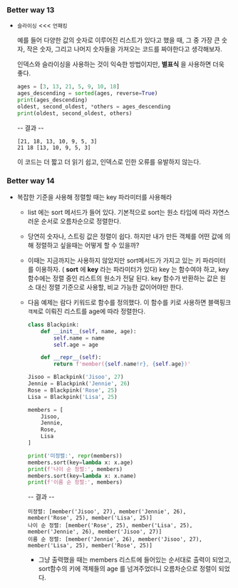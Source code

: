 ### Better way 13

- `슬라이싱` <<< `언패킹`

  예를 들어 다양한 값의 숫자로 이루어진 리스트가 있다고 했을 때, 그 중 가장 큰 숫자, 작은 숫자, 그리고 나머지 숫자들을 가져오는 코드를 짜야한다고 생각해보자.

  인덱스와 슬라이싱을 사용하는 것이 익숙한 방법이지만, **별표식** 을 사용하면 더욱 좋다. 

  ```python
  ages = [3, 13, 21, 5, 9, 10, 18]
  ages_descending = sorted(ages, reverse=True)
  print(ages_descending)
  oldest, second_oldest, *others = ages_descending
  print(oldest, second_oldest, others)
  ```

  -- 결과 --

  ```
  [21, 18, 13, 10, 9, 5, 3]
  21 18 [13, 10, 9, 5, 3]
  ```

  이 코드는 더 짧고 더 읽기 쉽고, 인덱스로 인한 오류를 유발하지 않는다.

  



### Better way 14

- 복잡한 기준을 사용해 정렬할 때는 key 파라미터를 사용해라

  - list 에는 sort 메서드가 들어 있다. 기본적으로 sort는 원소 타입에 따라 자연스러운 순서로 오름차순으로 정렬한다.

  - 당연히 숫자나, 스트링 값은 정렬이 쉽다. 하지만 내가 만든 객체를 어떤 값에 의해 정렬하고 싶을때는 어떻게 할 수 있을까?

  - 이때는 지금까지는 사용하지 않았지만 sort메서드가 가지고 있는 키 파라미터를 이용하자. ( **sort** 에 **key**  라는 파라미터가 있다)  key 는 함수여야 하고, key 함수에는 정렬 중인 리스트의 원소가 전달 된다. key 함수가 반환하는 값은 원소 대신 정렬 기준으로 사용할, 비교 가능한 값이어야만 한다.

  - 다음 예제는 람다 키워드로 함수를 정의했다. 이 함수를 키로 사용하면 블랙핑크 `객체`로 이뤄진 리스트를 age에 따라 정렬한다.

    ```python
    class Blackpink:
        def __init__(self, name, age):
            self.name = name
            self.age = age
    
        def __repr__(self):
            return f'member({self.name!r}, {self.age})'
    
    Jisoo = Blackpink('Jisoo', 27)
    Jennie = Blackpink('Jennie', 26)
    Rose = Blackpink('Rose', 25)
    Lisa = Blackpink('Lisa', 25)
    
    members = [
        Jisoo,
        Jennie,
        Rose,
        Lisa
    ]
    
    print('미정렬:', repr(members))
    members.sort(key=lambda x: x.age)
    print(f'나이 순 정렬:', members)
    members.sort(key=lambda x: x.name)
    print(f'이름 순 정렬:', members)
    ```

    -- 결과 -- 

    ```
    미정렬: [member('Jisoo', 27), member('Jennie', 26), member('Rose', 25), member('Lisa', 25)]
    나이 순 정렬: [member('Rose', 25), member('Lisa', 25), member('Jennie', 26), member('Jisoo', 27)]
    이름 순 정렬: [member('Jennie', 26), member('Jisoo', 27), member('Lisa', 25), member('Rose', 25)]
    ```

    - 그냥 출력했을 때는 members 리스트에 들어있는 순서대로 출력이 되었고, sort함수의 키에 객체들의 age 를 넘겨주었더니 오름차순으로 정렬이 되었다.

      

